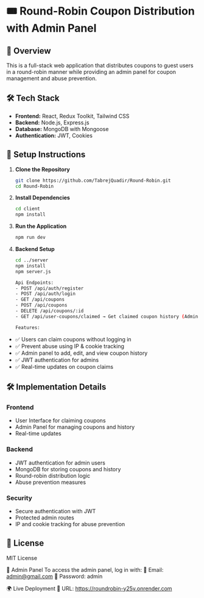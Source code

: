 # 🎟️ Round-Robin Coupon Distribution with Admin Panel

## 📌 Overview
This is a full-stack web application that distributes coupons to guest users in a round-robin manner while providing an admin panel for coupon management and abuse prevention.

## 🛠 Tech Stack
- **Frontend:** React, Redux Toolkit, Tailwind CSS
- **Backend:** Node.js, Express.js
- **Database:** MongoDB with Mongoose
- **Authentication:** JWT, Cookies

## 🚀 Setup Instructions

1. **Clone the Repository**
   ```sh
   git clone https://github.com/TabrejQuadir/Round-Robin.git
   cd Round-Robin

2. **Install Dependencies**
   ```sh
   cd client
   npm install

3. **Run the Application**
   ```sh
   npm run dev

4. **Backend Setup**
   ```sh
   cd ../server
   npm install
   npm server.js

   Api Endpoints:
   - POST /api/auth/register
   - POST /api/auth/login
   - GET /api/coupons
   - POST /api/coupons
   - DELETE /api/coupons/:id
   - GET /api/user-coupons/claimed → Get claimed coupon history (Admin only)

   Features:
- ✅ Users can claim coupons without logging in
- ✅ Prevent abuse using IP & cookie tracking
- ✅ Admin panel to add, edit, and view coupon history
- ✅ JWT authentication for admins
- ✅ Real-time updates on coupon claims   

## 🛠️ Implementation Details

### Frontend
- User Interface for claiming coupons
- Admin Panel for managing coupons and history
- Real-time updates

### Backend
- JWT authentication for admin users
- MongoDB for storing coupons and history
- Round-robin distribution logic
- Abuse prevention measures

### Security
- Secure authentication with JWT
- Protected admin routes
- IP and cookie tracking for abuse prevention

## 📝 License
MIT License

🔐 Admin Panel
To access the admin panel, log in with:
📧 Email: admin@gmail.com
🔑 Password: admin

🌍 Live Deployment
🔗 URL: https://roundrobin-y25v.onrender.com
